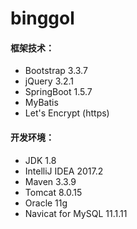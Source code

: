 # binggol
#### 框架技术：

- Bootstrap 3.3.7
- jQuery 3.2.1
- SpringBoot 1.5.7
- MyBatis
- Let's Encrypt (https)

#### 开发环境：

- JDK 1.8
- IntelliJ IDEA 2017.2
- Maven 3.3.9
- Tomcat 8.0.15
- Oracle 11g
- Navicat for MySQL 11.1.11